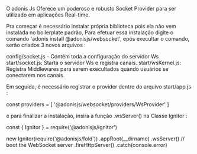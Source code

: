 O adonis Js Oferece um poderoso e robusto Socket Provider para ser utilizado em aplicações Real-time.

Pra começar é necessário instalar própria biblioteca pois ela não vem instalada no boilerplate padrão,
Para efetuar essa instalação digite o comando 'adonis install @adonisjs/websocket', epós execultar o comando, serão criados 3 novos arquivos :

config/socket.js - Contém toda a configuração do servidor Ws
start/socket.js: Starta o servidor Ws e registra canais.
start/wsKernel.js: Registra Middlewares para serem execultados quando usuários se conectarem nos canais.

Em seguida, é necessário registrar o provider dentro do arquivo start/app.js :

const providers = [
'@adonisjs/websocket/providers/WsProvider'
]

e para finalizar a instalação, insira a função .wsServer() na Classe Ignitor :

const { Ignitor } = require('@adonisjs/ignitor')

new Ignitor(require('@adonisjs/fold'))
.appRoot(\_\_dirname)
.wsServer() // boot the WebSocket server
.fireHttpServer()
.catch(console.error)
